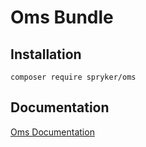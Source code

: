 # Oms Bundle

## Installation

```
composer require spryker/oms
```

## Documentation

[Oms Documentation](https://spryker.github.io/oms/index.html)




